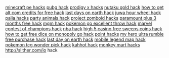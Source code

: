 <a href="https://datastudio.google.com/reporting/fdf24f3f-4087-424f-9e26-27ac3e119d6c?s=minecraft-pe-hacks">minecraft pe hacks</a>
<a href="https://datastudio.google.com/reporting/ff0c54fa-0c38-4908-80b0-fef67ac0e4d9?s=pubg-hack">pubg hack</a>
<a href="https://datastudio.google.com/reporting/916fe64b-c0fd-4300-bb6d-4f196952f900?s=prodigy-x-hacks">prodigy x hacks</a>
<a href="https://datastudio.google.com/reporting/92c739e7-fcd6-44fa-a000-62f117c359c9?s=nutaku-gold-hack">nutaku gold hack</a>
<a href="https://datastudio.google.com/reporting/92e2996d-4dc4-459a-820a-091dfb971c7b?s=how-to-get-alt-com-credits-for-free-hack">how to get alt com credits for free hack</a>
<a href="https://datastudio.google.com/reporting/89bc78e4-b6e6-4f78-b7c5-1245a677b98b?s=last-days-on-earth-hack">last days on earth hack</a>
<a href="https://datastudio.google.com/reporting/8b1e12eb-b0f4-4f18-b751-5ac0163dfdf8?s=juwa-hour-wheel-hack">juwa hour wheel hack</a>
<a href="https://datastudio.google.com/reporting/8bee565e-e255-4b66-a531-f053a11f896f?s=palia-hacks">palia hacks</a>
<a href="https://datastudio.google.com/reporting/8fd4595d-3e59-45f1-912f-10f9b1d50dfb?s=party-animals-hack">party animals hack</a>
<a href="https://datastudio.google.com/reporting/9069c7ee-6314-4cf5-8e58-3a66437e7a84?s=project-zomboid-hacks">project zomboid hacks</a>
<a href="https://datastudio.google.com/reporting/90af4dbc-1713-4836-8a3b-6387fafc6b52?s=paramount-plus-3-months-free-hack">paramount plus 3 months free hack</a>
<a href="https://datastudio.google.com/reporting/90f29a2d-e946-4f2b-99e6-63ca99322ed3?s=mgm-hack">mgm hack</a>
<a href="https://datastudio.google.com/reporting/7296adea-4cd4-4532-8c43-bb98dbac8b57?s=pokemon-go-excellent-throw-hack">pokemon go excellent throw hack</a>
<a href="https://datastudio.google.com/reporting/73a364ca-427d-438a-baaa-0ce9acbf19c8?s=marvel-contest-of-champions-hack">marvel contest of champions hack</a>
<a href="https://datastudio.google.com/reporting/751689ab-0027-4624-8675-6ae76a485453?s=nba-hack">nba hack</a>
<a href="https://datastudio.google.com/reporting/75c53fc8-6069-4cc8-ad11-5ebd32147dca?s=high-5-casino-free-sweeps-coins-hack">high 5 casino free sweeps coins hack</a>
<a href="https://datastudio.google.com/reporting/75e6b15d-bfe2-4e2f-aeb3-18f8a9d69393?s=how-to-get-free-dice-on-monopoly-go-hack">how to get free dice on monopoly go hack</a>
<a href="https://datastudio.google.com/reporting/761b3f06-94dd-46ad-a7a4-19a10747dc67?s=point-hacks">point hacks</a>
<a href="https://datastudio.google.com/reporting/77b5bd93-5f45-489f-9e2f-6fd93a8f1560?s=my-hero-ultra-rumble-free-purchase-hack">my hero ultra rumble free purchase hack</a>
<a href="https://datastudio.google.com/reporting/78903b66-b1c1-4e7c-8472-d0cb6d2ae19b?s=last-day-on-earth-hack">last day on earth hack</a>
<a href="https://datastudio.google.com/reporting/792537fc-d572-4a42-905b-34f54e8816a1?s=mobile-legend-map-hack">mobile legend map hack</a>
<a href="https://datastudio.google.com/reporting/79ab91ce-cc54-4e5c-8cdd-70bc9bc90e2b?s=pokemon-tcg-wonder-pick-hack">pokemon tcg wonder pick hack</a>
<a href="https://datastudio.google.com/reporting/9d202e3a-822b-4253-9c24-314948c34c67?s=kahhot-hack">kahhot hack</a>
<a href="https://datastudio.google.com/reporting/9db24bf1-adb9-4dcb-8b05-1552746332c5?s=monkey-mart-hacks">monkey mart hacks</a>
<a href="https://datastudio.google.com/reporting/9e05e616-ae29-4d57-a478-94c2aa868b0d?s=httpslither-comio-hack">http://slither.com/io hack</a>
